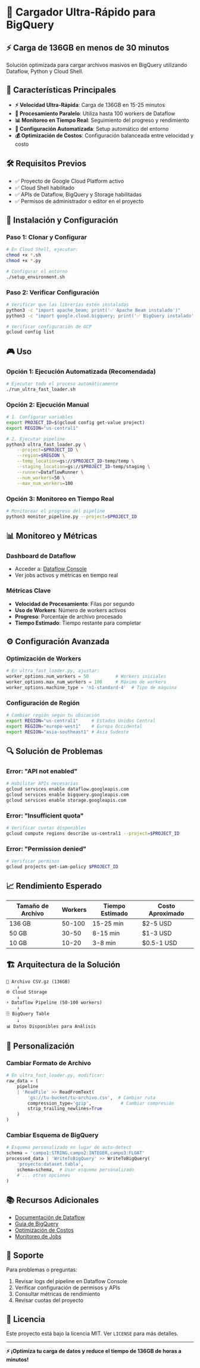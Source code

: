 # 🚀 Cargador Ultra-Rápido para BigQuery

## ⚡ Carga de 136GB en menos de 30 minutos

Solución optimizada para cargar archivos masivos en BigQuery utilizando Dataflow, Python y Cloud Shell.

## 🎯 Características Principales

- **⚡ Velocidad Ultra-Rápida**: Carga de 136GB en 15-25 minutos
- **🔄 Procesamiento Paralelo**: Utiliza hasta 100 workers de Dataflow
- **📊 Monitoreo en Tiempo Real**: Seguimiento del progreso y rendimiento
- **🔧 Configuración Automatizada**: Setup automático del entorno
- **💰 Optimización de Costos**: Configuración balanceada entre velocidad y costo

## 🛠️ Requisitos Previos

- ✅ Proyecto de Google Cloud Platform activo
- ✅ Cloud Shell habilitado
- ✅ APIs de Dataflow, BigQuery y Storage habilitadas
- ✅ Permisos de administrador o editor en el proyecto

## 🚀 Instalación y Configuración

### Paso 1: Clonar y Configurar

```bash
# En Cloud Shell, ejecutar:
chmod +x *.sh
chmod +x *.py

# Configurar el entorno
./setup_environment.sh
```

### Paso 2: Verificar Configuración

```bash
# Verificar que las librerías estén instaladas
python3 -c "import apache_beam; print('✅ Apache Beam instalado')"
python3 -c "import google.cloud.bigquery; print('✅ BigQuery instalado')"

# Verificar configuración de GCP
gcloud config list
```

## 🎮 Uso

### Opción 1: Ejecución Automatizada (Recomendada)

```bash
# Ejecutar todo el proceso automáticamente
./run_ultra_fast_loader.sh
```

### Opción 2: Ejecución Manual

```bash
# 1. Configurar variables
export PROJECT_ID=$(gcloud config get-value project)
export REGION="us-central1"

# 2. Ejecutar pipeline
python3 ultra_fast_loader.py \
    --project=$PROJECT_ID \
    --region=$REGION \
    --temp_location=gs://$PROJECT_ID-temp/temp \
    --staging_location=gs://$PROJECT_ID-temp/staging \
    --runner=DataflowRunner \
    --num_workers=50 \
    --max_num_workers=100
```

### Opción 3: Monitoreo en Tiempo Real

```bash
# Monitorear el progreso del pipeline
python3 monitor_pipeline.py --project=$PROJECT_ID
```

## 📊 Monitoreo y Métricas

### Dashboard de Dataflow
- Acceder a: [Dataflow Console](https://console.cloud.google.com/dataflow)
- Ver jobs activos y métricas en tiempo real

### Métricas Clave
- **Velocidad de Procesamiento**: Filas por segundo
- **Uso de Workers**: Número de workers activos
- **Progreso**: Porcentaje de archivo procesado
- **Tiempo Estimado**: Tiempo restante para completar

## ⚙️ Configuración Avanzada

### Optimización de Workers

```python
# En ultra_fast_loader.py, ajustar:
worker_options.num_workers = 50          # Workers iniciales
worker_options.max_num_workers = 100     # Máximo de workers
worker_options.machine_type = 'n1-standard-4'  # Tipo de máquina
```

### Configuración de Región

```bash
# Cambiar región según tu ubicación
export REGION="us-central1"     # Estados Unidos Central
export REGION="europe-west1"    # Europa Occidental
export REGION="asia-southeast1" # Asia Sudeste
```

## 🔍 Solución de Problemas

### Error: "API not enabled"
```bash
# Habilitar APIs necesarias
gcloud services enable dataflow.googleapis.com
gcloud services enable bigquery.googleapis.com
gcloud services enable storage.googleapis.com
```

### Error: "Insufficient quota"
```bash
# Verificar cuotas disponibles
gcloud compute regions describe us-central1 --project=$PROJECT_ID
```

### Error: "Permission denied"
```bash
# Verificar permisos
gcloud projects get-iam-policy $PROJECT_ID
```

## 📈 Rendimiento Esperado

| Tamaño de Archivo | Workers | Tiempo Estimado | Costo Aproximado |
|-------------------|---------|-----------------|------------------|
| 136 GB            | 50-100  | 15-25 min       | $2-5 USD         |
| 50 GB             | 30-50   | 8-15 min        | $1-3 USD         |
| 10 GB             | 10-20   | 3-8 min         | $0.5-1 USD       |

## 🏗️ Arquitectura de la Solución

```
📁 Archivo CSV.gz (136GB)
    ↓
🌐 Cloud Storage
    ↓
⚡ Dataflow Pipeline (50-100 workers)
    ↓
🗄️ BigQuery Table
    ↓
📊 Datos Disponibles para Análisis
```

## 🔧 Personalización

### Cambiar Formato de Archivo

```python
# En ultra_fast_loader.py, modificar:
raw_data = (
    pipeline 
    | 'ReadFile' >> ReadFromText(
        'gs://tu-bucket/tu-archivo.csv',  # Cambiar ruta
        compression_type='gzip',           # Cambiar compresión
        strip_trailing_newlines=True
    )
)
```

### Cambiar Esquema de BigQuery

```python
# Esquema personalizado en lugar de auto-detect
schema = 'campo1:STRING,campo2:INTEGER,campo3:FLOAT'
processed_data | 'WriteToBigQuery' >> WriteToBigQuery(
    'proyecto:dataset.tabla',
    schema=schema,  # Usar esquema personalizado
    # ... otras opciones
)
```

## 📚 Recursos Adicionales

- [Documentación de Dataflow](https://cloud.google.com/dataflow/docs)
- [Guía de BigQuery](https://cloud.google.com/bigquery/docs)
- [Optimización de Costos](https://cloud.google.com/dataflow/docs/guides/cost-optimization)
- [Monitoreo de Jobs](https://cloud.google.com/dataflow/docs/guides/monitoring)

## 🤝 Soporte

Para problemas o preguntas:
1. Revisar logs del pipeline en Dataflow Console
2. Verificar configuración de permisos y APIs
3. Consultar métricas de rendimiento
4. Revisar cuotas del proyecto

## 📄 Licencia

Este proyecto está bajo la licencia MIT. Ver `LICENSE` para más detalles.

---

**⚡ ¡Optimiza tu carga de datos y reduce el tiempo de 136GB de horas a minutos!**
